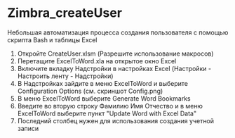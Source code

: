 # Zimbra_createUser
Небольшая автоматизация процесса создания пользователя с помощью скрипта Bash и таблицы Excel

1. Откройте CreateUser.xlsm (Разрешите использование макросов)
2. Перетащите ExcelToWord.xla на открытое окно Excel
3. Включите вкладку Надстройки в настройках Excel (Настройки - Настроить ленту - Надстройки)
4. В Надстройках зайдите в меню ExcelToWord и выберите Configuration Options (см. скриншот Config.png)
5. В меню ExcelToWord выберите Generate Word Bookmarks
6. Введите во вторую строку Фамилию Имя Отчество и в меню ExcelToWord выберите пункт "Update Word with Excel Data"
7. Последний столбец нужен для использования создания учетной записи



